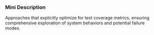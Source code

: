 ### Mini Description

Approaches that explicitly optimize for test coverage metrics, ensuring comprehensive exploration of system behaviors and potential failure modes.
